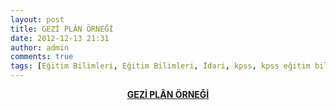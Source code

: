 ```yaml
---
layout: post
title: GEZİ PLÂN ÖRNEĞİ 
date: 2012-12-13 21:31
author: admin
comments: true
tags: [Eğitim Bilimleri, Eğitim Bilimleri, İdari, kpss, kpss eğitim bilimleri]
---
```

<p align="center"><b><a href="http://egitimvaktim.com/dosyalar/2012/12/gezi_plani_ornegi.doc">GEZİ PLÂN ÖRNEĞİ</a></b></p>
